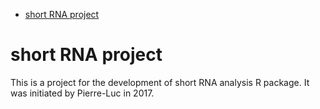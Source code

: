 <!-- START doctoc generated TOC please keep comment here to allow auto update -->
<!-- DON'T EDIT THIS SECTION, INSTEAD RE-RUN doctoc TO UPDATE -->


- [short RNA project](#short-rna-project)

<!-- END doctoc generated TOC please keep comment here to allow auto update -->

# short RNA project
This is a project for the development of short RNA analysis R package. It was initiated by Pierre-Luc in 2017.
